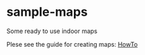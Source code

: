 # sample-maps
Some ready to use indoor maps

Plese see the guide for creating maps: [HowTo](https://github.com/osiris-indoor/sample-maps/wiki/How-to-map-a-building)
